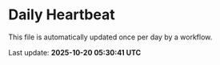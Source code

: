 # Daily Heartbeat
This file is automatically updated once per day by a workflow.

Last update: **2025-10-20 05:30:41 UTC**
